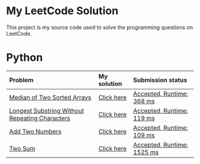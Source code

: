 # My LeetCode Solution

This project is my source code used to solve the programming questions on LeetCode.


# Python

| Problem | My solution | Submission status |
|:--------|:------------|:------------------|
| [Median of Two Sorted Arrays][7] | [Click here](/python/median_of_sorted_arrays.py) | [Accepted, Runtime: 368 ms][8] |
| [Longest Substring Without Repeating Characters][5] | [Click here](/python/longest_substring_without_repeat_char.py) | [Accepted, Runtime: 119 ms][6] |
| [Add Two Numbers][3] | [Click here](/python/add_two_numbers.py) | [Accepted, Runtime: 109 ms][4] |
| [Two Sum][1] | [Click here](/python/two_sum.py) | [Accepted, Runtime: 1525 ms][2] |

[8]: https://leetcode.com/submissions/detail/113835945/
[7]: https://leetcode.com/problems/median-of-two-sorted-arrays/
[6]: https://leetcode.com/submissions/detail/113460310/
[5]: https://leetcode.com/problems/longest-substring-without-repeating-characters/
[4]: https://leetcode.com/submissions/detail/113324226/
[3]: https://leetcode.com/problems/add-two-numbers/
[2]: https://leetcode.com/submissions/detail/113175364/
[1]: https://leetcode.com/problems/two-sum/
